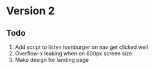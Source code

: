 # Version 2

## Todo

1. Add script to listen hamburger on nav get clicked well
2. Overflow-x leaking when on 600px screen size
3. Make design for landing page